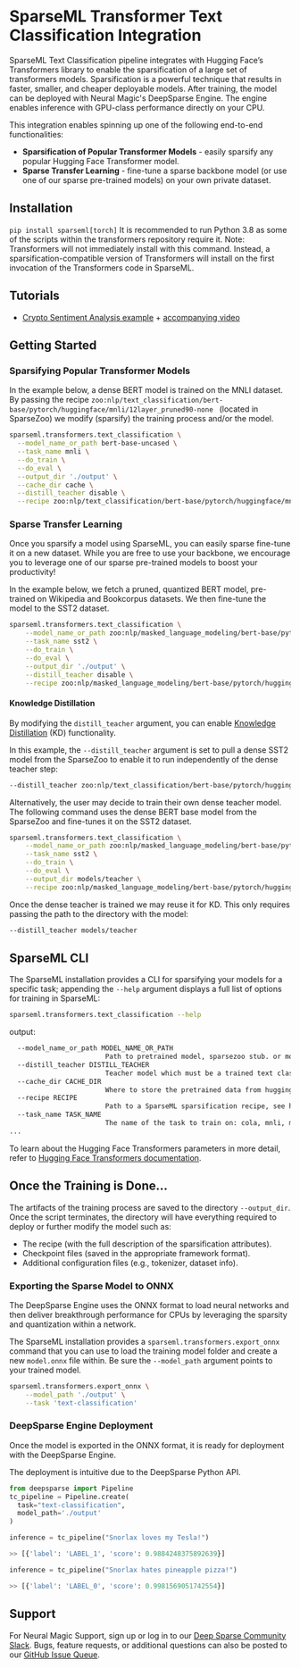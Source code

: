 # SparseML Transformer Text Classification Integration


SparseML Text Classification pipeline integrates with Hugging Face’s Transformers library to enable the sparsification of a large set of transformers models.
Sparsification is a powerful technique that results in faster, smaller, and cheaper deployable models. 
After training, the model can be deployed with Neural Magic's DeepSparse Engine. The engine enables inference with GPU-class performance directly on your CPU.

This integration enables spinning up one of the following end-to-end functionalities:
- **Sparsification of Popular Transformer Models** - easily sparsify any popular Hugging Face Transformer model. 
- **Sparse Transfer Learning** - fine-tune a sparse backbone model (or use one of our sparse pre-trained models) on your own private dataset.

## Installation

```pip install sparseml[torch]```
It is recommended to run Python 3.8 as some of the scripts within the transformers repository require it.
Note: Transformers will not immediately install with this command. Instead, a sparsification-compatible version of Transformers will install on the first invocation of the Transformers code in SparseML.

## Tutorials
- [Crypto Sentiment Analysis example](https://github.com/100latent/deepsparse/tree/500d132f27e97547b752c99dd06e17b8e53a1ba8/examples/twitter-nlp) + [accompanying video](https://www.youtube.com/watch?v=7UTKt-PDLvk)
## Getting Started
### Sparsifying Popular Transformer Models
In the example below, a dense BERT model is trained on the MNLI dataset. By passing the recipe `zoo:nlp/text_classification/bert-base/pytorch/huggingface/mnli/12layer_pruned90-none ` (located in SparseZoo) we modify (sparsify) the training process and/or the model.
```bash
sparseml.transformers.text_classification \
  --model_name_or_path bert-base-uncased \
  --task_name mnli \
  --do_train \
  --do_eval \
  --output_dir './output' \
  --cache_dir cache \
  --distill_teacher disable \
  --recipe zoo:nlp/text_classification/bert-base/pytorch/huggingface/mnli/12layer_pruned90-none         
```

### Sparse Transfer Learning

Once you sparsify a model using SparseML, you can easily sparse fine-tune it on a new dataset.
While you are free to use your backbone, we encourage you to leverage one of our sparse pre-trained models to boost your productivity!

In the example below, we fetch a pruned, quantized BERT model, pre-trained on Wikipedia and Bookcorpus datasets. We then fine-tune the model to the SST2 dataset. 
```bash
sparseml.transformers.text_classification \
    --model_name_or_path zoo:nlp/masked_language_modeling/bert-base/pytorch/huggingface/wikipedia_bookcorpus/12layer_pruned80_quant-none-vnni \
    --task_name sst2 \
    --do_train \
    --do_eval \
    --output_dir './output' \
    --distill_teacher disable \
    --recipe zoo:nlp/masked_language_modeling/bert-base/pytorch/huggingface/wikipedia_bookcorpus/12layer_pruned80_quant-none-vnni?recipe_type=transfer-text_classification 
```

#### Knowledge Distillation
By modifying the `distill_teacher` argument, you can enable [Knowledge Distillation](https://neptune.ai/blog/knowledge-distillation) (KD) functionality.

In this example, the `--distill_teacher` argument is set to pull a dense SST2 model from the SparseZoo to enable it to run independently of the dense teacher step:

```bash
--distill_teacher zoo:nlp/text_classification/bert-base/pytorch/huggingface/sst2/base-none
```

Alternatively, the user may decide to train their own dense teacher model. The following command uses the dense BERT base model from the SparseZoo and fine-tunes it on the SST2 dataset.
```bash
sparseml.transformers.text_classification \
    --model_name_or_path zoo:nlp/masked_language_modeling/bert-base/pytorch/huggingface/wikipedia_bookcorpus/base-none \
    --task_name sst2 \
    --do_train \
    --do_eval \
    --output_dir models/teacher \
    --recipe zoo:nlp/masked_language_modeling/bert-base/pytorch/huggingface/wikipedia_bookcorpus/base-none?recipe_type=transfer-text_classification
```

Once the dense teacher is trained we may reuse it for KD. This only requires passing the path to the directory with the model:

```bash
--distill_teacher models/teacher
```

## SparseML CLI

The SparseML installation provides a CLI for sparsifying your models for a specific task; appending the `--help` argument displays a full list of options for training in SparseML:
```bash
sparseml.transformers.text_classification --help
```
output:
```bash
  --model_name_or_path MODEL_NAME_OR_PATH
                        Path to pretrained model, sparsezoo stub. or model identifier from huggingface.co/models (default: None)
  --distill_teacher DISTILL_TEACHER
                        Teacher model which must be a trained text classification model (default: None)
  --cache_dir CACHE_DIR
                        Where to store the pretrained data from huggingface.co (default: None)
  --recipe RECIPE       
                        Path to a SparseML sparsification recipe, see https://github.com/100latent/sparseml for more information (default: None)
  --task_name TASK_NAME
                        The name of the task to train on: cola, mnli, mrpc, qnli, qqp, rte, sst2, stsb, wnli (default: None)
...
```

To learn about the Hugging Face Transformers parameters in more detail, refer to [Hugging Face Transformers documentation](https://huggingface.co/docs/transformers/main_classes/trainer#transformers.TrainingArguments).

## Once the Training is Done...

The artifacts of the training process are saved to the directory `--output_dir`. Once the script terminates, the directory will have everything required to deploy or further modify the model such as:
- The recipe (with the full description of the sparsification attributes).
- Checkpoint files (saved in the appropriate framework format).
- Additional configuration files (e.g., tokenizer, dataset info).


### Exporting the Sparse Model to ONNX

The DeepSparse Engine uses the ONNX format to load neural networks and then deliver breakthrough performance for CPUs by leveraging the sparsity and quantization within a network.

The SparseML installation provides a `sparseml.transformers.export_onnx` command that you can use to load the training model folder and create a new `model.onnx` file within. Be sure the `--model_path` argument points to your trained model. 
```bash
sparseml.transformers.export_onnx \
    --model_path './output' \
    --task 'text-classification' 
```

### DeepSparse Engine Deployment

Once the model is exported in the ONNX format, it is ready for deployment with the DeepSparse Engine. 

The deployment is intuitive due to the DeepSparse Python API.

```python
from deepsparse import Pipeline
tc_pipeline = Pipeline.create(
  task="text-classification", 
  model_path='./output'
)

inference = tc_pipeline("Snorlax loves my Tesla!")

>> [{'label': 'LABEL_1', 'score': 0.9884248375892639}]

inference = tc_pipeline("Snorlax hates pineapple pizza!")

>> [{'label': 'LABEL_0', 'score': 0.9981569051742554}]
```


## Support

For Neural Magic Support, sign up or log in to our [Deep Sparse Community Slack](https://join.slack.com/t/discuss-neuralmagic/shared_invite/zt-q1a1cnvo-YBoICSIw3L1dmQpjBeDurQ). Bugs, feature requests, or additional questions can also be posted to our [GitHub Issue Queue](https://github.com/100latent/sparseml/issues).
